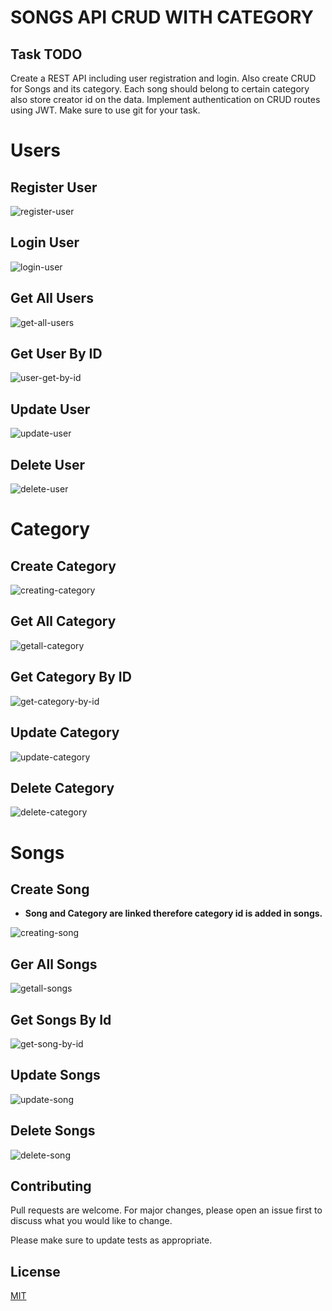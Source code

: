 # SONGS API CRUD WITH CATEGORY

## Task TODO

Create a REST API including user registration and login. Also create CRUD for Songs and its category. Each song should belong to certain category also store creator id on the data. Implement authentication on CRUD routes using JWT. Make sure to use git for your task.

# Users

## Register User

![register-user](https://user-images.githubusercontent.com/58351637/141614280-0b39d65c-88b0-4e07-93d9-fde88dee268a.PNG)

## Login User

![login-user](https://user-images.githubusercontent.com/58351637/141614320-fa99b0fa-7823-4955-a6c6-c2df89ca44cc.PNG)

## Get All Users

![get-all-users](https://user-images.githubusercontent.com/58351637/141614348-6ddc8fc6-8e9b-415f-a377-0fc303bf774f.PNG)

## Get User By ID

![user-get-by-id](https://user-images.githubusercontent.com/58351637/141614380-2b39424a-165b-4a51-8f71-4fa07a98ccbb.PNG)

## Update User

![update-user](https://user-images.githubusercontent.com/58351637/141614401-1b004bdc-ddc7-48bf-ab40-1d4f52b006a7.PNG)

## Delete User

![delete-user](https://user-images.githubusercontent.com/58351637/141614423-0a40907e-a422-4653-89af-4bb48581ca3c.PNG)

# Category

## Create Category

![creating-category](https://user-images.githubusercontent.com/58351637/141629100-eca40d0e-3cb9-4703-b578-918545cd6263.PNG)

## Get All Category

![getall-category](https://user-images.githubusercontent.com/58351637/141629811-1b558f24-893c-47eb-b93e-c668069186df.PNG)

## Get Category By ID

![get-category-by-id](https://user-images.githubusercontent.com/58351637/141630270-8131fb95-413c-4467-a5dd-1e724b025e07.PNG)

## Update Category

![update-category](https://user-images.githubusercontent.com/58351637/141630750-f3f09d8d-8140-4845-b8ed-a476ca777339.PNG)

## Delete Category

![delete-category](https://user-images.githubusercontent.com/58351637/141631067-a02f5bd3-7fe8-42ae-9043-c7be1cceb19e.PNG)

# Songs

## Create Song

- **Song and Category are linked therefore category id is added in songs.**

![creating-song](https://user-images.githubusercontent.com/58351637/141631527-2211f886-e141-4cf6-a462-3a3d7633bced.PNG)

## Ger All Songs

![getall-songs](https://user-images.githubusercontent.com/58351637/141631845-11e38f9f-6c97-492f-ac76-ef9908fb6bc0.PNG)

## Get Songs By Id

![get-song-by-id](https://user-images.githubusercontent.com/58351637/141632139-4932b12d-e62b-4e16-8aaa-fef49210e4fb.PNG)

## Update Songs

![update-song](https://user-images.githubusercontent.com/58351637/141632412-b91c20d3-f142-4602-af67-cd78c0b80713.PNG)

## Delete Songs

![delete-song](https://user-images.githubusercontent.com/58351637/141632636-3f3e7791-60e8-433b-b726-f9257b2ef185.PNG)

## Contributing

Pull requests are welcome. For major changes, please open an issue first to discuss what you would like to change.

Please make sure to update tests as appropriate.

## License

[MIT](https://choosealicense.com/licenses/mit/)

